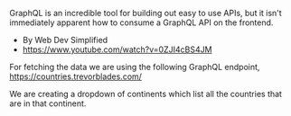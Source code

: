 GraphQL is an incredible tool for building out easy to use APIs, but it isn't immediately apparent how to consume a GraphQL API on the frontend.
- By Web Dev Simplified
- https://www.youtube.com/watch?v=0ZJI4cBS4JM

For fetching the data we are using the following GraphQL endpoint,
https://countries.trevorblades.com/ <br>

We are creating a dropdown of continents which list all the countries that are in that continent.

